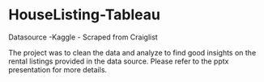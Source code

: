 # HouseListing-Tableau

Datasource -Kaggle - Scraped from Craiglist

The project was to clean the data and analyze to find good insights on the rental listings provided in the data source. Please refer to the pptx presentation for more details.

